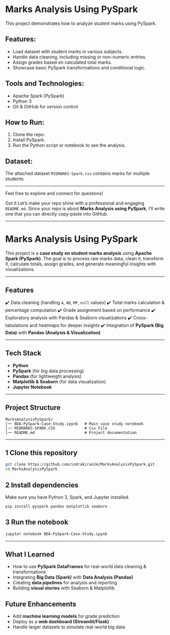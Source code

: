 # Marks Analysis Using PySpark

This project demonstrates how to analyze student marks using PySpark.

## Features:
- Load dataset with student marks in various subjects.
- Handle data cleaning, including missing or non-numeric entries.
- Assign grades based on calculated total marks.
- Showcase basic PySpark transformations and conditional logic.

## Tools and Technologies:
- Apache Spark (PySpark)
- Python 3
- Git & GitHub for version control

## How to Run:
1. Clone the repo.
2. Install PySpark.
3. Run the Python script or notebook to see the analysis.

## Dataset:
The attached dataset `MIDMARKS-Spark.csv` contains marks for multiple students.

---
Feel free to explore and connect for questions!

Got it  Let’s make your repo shine with a professional and engaging `README.md`.
Since your repo is about **Marks Analysis using PySpark**, I’ll write one that you can directly copy-paste into GitHub.

---

#  Marks Analysis Using PySpark

This project is a **case study on student marks analysis** using **Apache Spark (PySpark)**.
The goal is to process raw marks data, clean it, transform it, calculate totals, assign grades, and generate meaningful insights with visualizations.

---

##  Features

✔️ Data cleaning (handling `A`, `AB`, `MP`, `null` values)
✔️ Total marks calculation & percentage computation
✔️ Grade assignment based on performance
✔️ Exploratory analysis with Pandas & Seaborn visualizations
✔️ Cross-tabulations and heatmaps for deeper insights
✔️ Integration of **PySpark (Big Data)** with **Pandas (Analysis & Visualization)**

---

##  Tech Stack

* **Python** 
* **PySpark**  (for big data processing)
* **Pandas** (for lightweight analysis)
* **Matplotlib & Seaborn**  (for data visualization)
* **Jupyter Notebook** 

---

##  Project Structure

```
MarksAnalysisPySpark/
│── BDA-PySpark-Case-Study.ipynb   # Main case study notebook
│── MIDMARKS-SPARK.CSV             # Csv File
│── README.md                      # Project documentation
```
---

## 1️ Clone this repository

```bash
git clone https://github.com/indrakiran24/MarksAnalysisPySpark.git
cd MarksAnalysisPySpark
```

## 2 Install dependencies

Make sure you have Python 3, Spark, and Jupyter installed.

```bash
pip install pyspark pandas matplotlib seaborn
```

## 3 Run the notebook

```bash
jupyter notebook BDA-PySpark-Case-Study.ipynb
```

---

## What I Learned

* How to use **PySpark DataFrames** for real-world data cleaning & transformations
* Integrating **Big Data (Spark)** with **Data Analysis (Pandas)**
* Creating **data pipelines** for analysis and reporting
* Building **visual stories** with Seaborn & Matplotlib


## Future Enhancements

* Add **machine learning models** for grade prediction
* Deploy as a **web dashboard (Streamlit/Flask)**
* Handle larger datasets to simulate real-world big data
